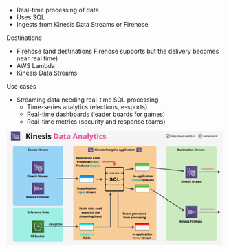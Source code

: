 * Real-time processing of data
* Uses SQL
* Ingests from Kinesis Data Streams or Firehose

Destinations

* Firehose (and destinations Firehose supports but the delivery becomes near real time)
* AWS Lambda
* Kinesis Data Streams

Use cases

* Streaming data needing real-time SQL processing
  * Time-series analytics (elections, e-sports)
  * Real-time dashboards (leader boards for games)
  * Real-time metrics (security and response teams)

![Kinesis-Data-Analytics.png](Images/Kinesis-Data-Analytics.png)
